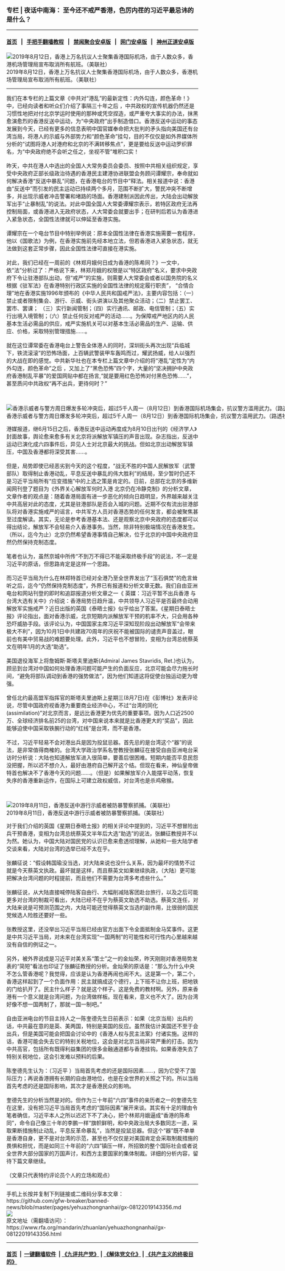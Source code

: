 ### 专栏 | 夜话中南海： 至今还不戒严香港，色厉内荏的习近平最忌讳的是什么？
------------------------

#### [首页](https://github.com/gfw-breaker/banned-news/blob/master/README.md) &nbsp;&nbsp;|&nbsp;&nbsp; [手把手翻墙教程](https://github.com/gfw-breaker/guides/wiki) &nbsp;&nbsp;|&nbsp;&nbsp; [禁闻聚合安卓版](https://github.com/gfw-breaker/bn-android) &nbsp;&nbsp;|&nbsp;&nbsp; [网门安卓版](https://github.com/oGate2/oGate) &nbsp;&nbsp;|&nbsp;&nbsp; [神州正道安卓版](https://github.com/SzzdOgate/update) 



<div id="headerimg">
 <img alt="2019年8月12日，香港上万名抗议人士聚集香港国际机场，由于人数众多，香港机场管理局宣布取消所有航班。（美联社）" src="https://www.rfa.org/mandarin/Xinwen/1-08122019120503.html/AP_19224273131711.jpg/@@images/61d98ac5-baa5-4571-8a5f-9e8b672b14bd.jpeg" title="2019年8月12日，香港上万名抗议人士聚集香港国际机场，由于人数众多，香港机场管理局宣布取消所有航班。（美联社）"/>
 <div id="headerimgcontents">
  <div id="headerimgcaption">
   <span>
    2019年8月12日，香港上万名抗议人士聚集香港国际机场，由于人数众多，香港机场管理局宣布取消所有航班。（美联社）
   </span>
   <!-- zoomattribute -->
  </div>
  <!-- headerimgcaption -->
 </div>
 <!-- headerimagecontents -->
</div>

<hr/>
<div id="storytext">
 <div>
  <div class="slot_header">
  </div>
 </div>
 <p>
  我们在本专栏的上篇文章《中共对“港乱”的最新定性：内外勾连，颜色革命！》中，已经向读者和听众们介绍了事隔三十年之后 ，中共政权的宣传机器仍然还是习惯性地把对付北京学运时使用的那种或凭空捏造，或严重夸大事实的办法，抹黑愈演愈烈的香港反送中运动，为“中央政府”出手制造借口。香港反送中运动的事态发展到今天，已经有更多的信息表明中国官媒奉命把大批判的矛头指向美国还有台湾当局，将港人的示威与外部势力和“颜色革命”挂勾，目的不仅仅是如外界媒体所分析的“试图将港人对港府和北京的不满转移焦点”，更是要给反送中运动罗织罪名，为“中央政府绝不会听之任之，坐视不管”堆积口实！
  <br/>
  <br/>
  昨天，中共在港人中选出的全国人大常务委员会委员、按照中共相关组织规定，享受中央政府正部长级政治待遇的香港民主建港协进联盟会务顾问谭耀宗，奉命就如何解决香港“反送中暴乱”问题，在香港电台的节目中”释法。相关报道中说：香港由“反送中”而引发的民主运动已持续两个多月，范围不断扩大，警民冲突不断增多，并出现示威者冲击警署和堵路的场面。香港建制派因此传出，大陆会出动解放军出手“止暴制乱”的说法。对此中国全国人大常委谭耀宗表示，若特区政府无法再控制局面，或香港进入无政府状态，人大常委会就要出手；在研判后若认为香港进入紧急状态，全国性法律就可以伸延至香港实施。
  <br/>
  <br/>
  谭耀宗在一个电台节目中特别举例说：原本全国性法律在香港实施需要一套程序，他以《国歌法》为例，在香港实施前先经本地立法，但若香港进入紧急状态，就无法做到这套正常步骤，因此全国性法律可直接在港实施。
  <br/>
  <br/>
  对此，我们已经在一周前的《林郑月娥何日成为香港的陈希同？》一文中，依“法”分析过了：严格说下来，林郑月娥的权限是以“特区政府”名义，要求中央政府下令让驻港部队出动，但“戒严”的实施，则需要人大常委会或者以国务院的名义根据《驻军法》在香港特别行政区实施的全国性法律的规定履行职责”， “合情合理”地在香港实施1996年颁布的《中华人民共和国戒严法》，主要内容包括：（一）禁止或者限制集会、游行、示威、街头讲演以及其他聚众活动；（二）禁止罢工、罢市、罢课； （三）实行新闻管制；（四）实行通讯、邮政、电信管制；（五）实行出境入境管制；（六）禁止任何反对戒严的活动……。为保障戒严地区内的人民基本生活必需品的供应，戒严实施机关可以对基本生活必需品的生产、运输、供应、价格，采取特别管理措施……。
  <br/>
  <br/>
  就在这位谭常委在香港电台上警告全体港人的同时，深圳街头再次出现“兵临城下，铁流滚滚”的恐怖场面，上百辆武警装甲车轰鸣而过，耀武扬威，给人以强烈的大战在即的感觉。中共新华社也在本专栏上篇文章中介绍的将“港乱”定性为“内外勾连，颜色革命”之后 ，又加上了“黑色恐怖”四个字，大量的“坚决拥护中央政府香港制乱平暴”的爱国网贴中都在扬言,“就是要用红色恐怖对付黑色恐怖……”，甚至质问中共政权“再不出兵，更待何时？”
 </p>
 <p>
  <br/>
  <div class="image-inline captioned" style="width:1500px;">
   <div style="width:1500px;">
    <img alt="香港示威者与警方周日爆发多轮冲突后，超过5千人周一（8月12日）到香港国际机场集会，抗议警方滥用武力。（路透社）" src="https://www.rfa.org/mandarin/yataibaodao/gangtai/gf2-08122019082321.html/2019-08-12T000000Z_1188723651_RC132BF0C640_RTRMADP_3_HONGKONG-PROTESTS.JPG" title="香港示威者与警方周日爆发多轮冲突后，超过5千人周一（8月12日）到香港国际机场集会，抗议警方滥用武力。（路透社）"/>
   </div>
   <div class="image-caption">
    <span style="width:1500px;">
     香港示威者与警方周日爆发多轮冲突后，超过5千人周一（8月12日）到香港国际机场集会，抗议警方滥用武力。（路透社）
    </span>
    <span class="copyright">
    </span>
   </div>
  </div>
 </p>
 <p>
  港媒报道，继6月15日之后，香港反送中运动再度成为8月10日出刊的《经济学人》封面故事，舆论愈来愈多有关北京将派解放军镇压的声音出现。杂志指出，反送中运动已演化成六四事件后，异见人士对北京最大的挑战。但如北京出动解放军镇压，中国及香港都将深受其害……。
  <br/>
  <br/>
  但是，局势即使已经恶劣到今天的这个程度，“战无不胜的中国人民解放军（武警部队）取得制止香港动乱，平息反送中暴乱的伟大胜利”的结局，至少暂时仍还不是习近平当局所有“应变措施”中的上选之策是肯定的。日前，总部在北京的多维新闻网刊登了题目为《外界关心解放军何时入港 北京仍在冷静克制》的分析文章，文章作者的观点是：随着香港局面有进一步恶化的倾向日趋明显，外界越来越关注中共高层对此的态度，尤其是驻港部队是否会入城的问题。近期不仅有流出驻港部队将对香港实施戒严的谣言，中共军方人员对香港态势的任何发言，都会被聚焦甚至过度解读。其实，无论是参考香港基本法、还是观察北京中央政府的态度都可以得出结论，解放军不会轻易介入香港事务。当然，除非特别极端情况在香港发生。 （所以，迄今为止）北京仍然希望香港事情自己解决，位于北京的中国中央政府显然仍然保持克制态度。
  <br/>
  <br/>
  笔者也认为，虽然京城中所传“不到万不得已不能采取终极手段”的说法，不一定是习近平的原话，但思路肯定是这样一个思路。
  <br/>
  <br/>
  而习近平当局为什么在林郑特首已经对全港乃至全世界发出了“玉石俱焚”的危言耸听之后，迄今“仍然保持克制态度”，外界已有报道和分析文章无数。我们自由亚洲电台和网站刊登的即时和追踪报道分析文章之一《 英媒：习近平暂不出兵香港 与台湾大选有关中》介绍说：香港局势日趋升温，中共领导人习近平是否最终会动用解放军实施戒严？近日出版的英国《泰晤士报》似乎给出了答案。《星期日泰晤士报》评论指出，面对香港示威，北京短期内派解放军干预的机率不大，只会用各种恐吓威胁手段。该评论认为，中国国家主席习近平深知现阶段出动解放军“会带来极大不利”，因为10月1日中共建政70周年的庆祝不能被国际的谴责声音盖过，眼前也有美中贸易战的难题要处理。此外，习近平也不想冒险，变相为台湾总统蔡英文在明年1月的大选“助选”。
  <br/>
  <br/>
  美国退役海军上将詹姆斯·斯塔夫里迪斯(Admiral James Stavridis, Ret.)也认为，顾忌到台湾对中国如何处理香港问题可能产生的负面反应，北京可能会尽力拖长时间，“避免将部队调动到香港的强势做法”，因为他们知道这将促使台独运动更为增强。
  <br/>
  <br/>
  曾任北约最高盟军指挥官的斯塔夫里迪斯上星期三(8月7日)在《彭博社》发表评论说，尽管中国政府视香港为重要商业经济中心，不过“台湾的同化(assimilation)”对北京而言，是远比香港更为优先的重要事项。因为人口近2500万、全球经济排名前25的台湾，对中国来说本来就是比香港更大的“奖品”，因此能够迫使中国采取铁腕行动的“红线”是台湾，而不是香港。
  <br/>
  <br/>
  不过，习近平轻易不会对港出兵是因为投鼠忌器。首先忌的是台湾这个“器”的说法，是非常值得商榷的。台湾大学政治学系名誉教授张麟征在接受自由亚洲电台采访时分析说：大陆也知道解放军进入很简单，要善后很困难。短期内能否平息民怨没把握，所以迟不想介入，最好由港府自己解开这个结。但现在看来，神仙皇帝做特首也解决不了香港今天的问题……。（但是）如果解放军介入能摆平动荡，恢复失序的香港重新运作，在国际上可建立政权威信，对台湾也是杀鸡儆猴。
 </p>
 <p>
  <br/>
  <div class="image-inline captioned" style="width:1500px;">
   <div style="width:1500px;">
    <img alt="2019年8月11日，香港反送中游行示威者被防暴警察抓捕。（美联社）" src="https://www.rfa.org/mandarin/yataibaodao/gangtai/gf1-08122019080617.html/AP_19223691367228.jpg" title="2019年8月11日，香港反送中游行示威者被防暴警察抓捕。（美联社）"/>
   </div>
   <div class="image-caption">
    <span style="width:1500px;">
     2019年8月11日，香港反送中游行示威者被防暴警察抓捕。（美联社）
    </span>
    <span class="copyright">
    </span>
   </div>
  </div>
 </p>
 <p>
  对于我们介绍的英国《星期日泰晤士报》的相关评论中提到的，习近平不想冒险出兵干预香港，变相为台湾总统蔡英文半年后大选“助选”的说法，张麟征教授并不以为然。她认为，中国大陆对国民党的认识已愈来愈透彻理解，从她和一些大陆学者交谈来看，大陆对台湾的选举已经不太在乎。
  <br/>
  <br/>
  张麟征说：“假设韩国瑜没当选，对大陆来说也没什么关系，因为最坏的情势不过就是今天蔡英文执政。最坏就是这样，而且蔡英文如果继续执政，（大陆）更可能把解决台湾问题的时程提前，而且他们不需要为台湾多考虑些什么。”
  <br/>
  <br/>
  张麟征说，从大陆直接喊停陆客自由行、大幅削减陆客团赴台旅行，以及之后可能更多对台湾的制裁可看出，大陆已经不在乎为蔡英文助选不助选。蔡英文连任，对大陆来说是可预测范围之内，大陆可能还觉得蔡英文当选的副作用，比很弱的国民党候选人险胜还要好一些。
  <br/>
  <br/>
  张教授这里，还没举出习近平当局已经由官方出面下令全面抵制金马奖事件。这更是中共习近平当局，对未来在台湾实现“一国两制”的可能性和可行性内心里越来越没有自信的例证之一。
  <br/>
  <br/>
  另外，被外界说成是习近平对美关系“策士”之一的金灿荣，昨天刚刚对香港局势发表的“简短”看法也印证了张麟征教授的分析。金灿荣的原话是：“那么为什么中央不怎么管香港呢？我觉得，应该是认为香港再闹也闹不大。这是第一个，第二个，香港这样起到了一个负面作用：民主就搞成这个德行，上下班不让你上班，把地铁的门给扒开了。民主什么样子？就是这个样子。这是免费的教材啊。另外，原来香港有一个意义就是台湾问题，为台湾做样板。现在看来，意义也不大了。因为台湾好像不想一国两制了，那就一国一制吧。”
  <br/>
  <br/>
  自由亚洲电台的节目主持人之一陈奎德先生日前表示：如果（北京当局）出兵的话，中共最在意的是英、美两国，特别是美国的反应。虽然我估计美国还不至于会出兵，但是美国可能会把国会讨论中的《香港人权与民主法案》付诸实施。这样的话，香港可能会失去它的特别关税地位，这会是对北京当局非常严重的打击。因为中共高官，包括所有既得利益集团的很多金融通道都与香港挂钩。如果香港失去了特别关税地位，这会引发难以预料的后果。
  <br/>
  <br/>
  陈奎德先生认为：（习近平 ）当局首先考虑的还是国际因素……，因为它受不了国际压力；再说香港拥有长期的自由港地位，也是在全世界的关照之下的。所以当局首先考虑的还是国际影响，其次才是香港民众的影响。
  <br/>
  <br/>
  奎德先生的分析当然是对的。但作为三十年前“六四”事件的亲历者之一的奎德先生在这里，没有把习近平当局首先考虑的“国际因素”展开来谈。其实有十足的理由令笔者确信，习近平本人之所以迟迟下不了决心，把个林郑月娥逼成“香港的陈希同”，命令自己像三十年的李鹏一样“旗帜鲜明，和中央政治局大多数同志一道，采取果断措施制止动乱，平息反革命暴乱”，当然是投鼠忌器。但这个“器”既不单单是香港自身，更不是对台湾的示范，甚至也不仅仅是对美国肯定会采取制裁措施的畏惧和担忧，而是如同三十年前的“六四”镇压一样，所招致的整个国际社会或者说全世界大部分国家的万国声讨，和西方主要国家的集体制裁。详细的分析内容，留待下篇文章继续。
  <br/>
  <br/>
  （文章只代表特约评论员个人的立场和观点）
 </p>
</div>

<hr/>
手机上长按并复制下列链接或二维码分享本文章：<br/>
https://github.com/gfw-breaker/banned-news/blob/master/pages/yehuazhongnanhai/gx-08122019143356.md <br/>
<a href='https://github.com/gfw-breaker/banned-news/blob/master/pages/yehuazhongnanhai/gx-08122019143356.md'><img src='https://github.com/gfw-breaker/banned-news/blob/master/pages/yehuazhongnanhai/gx-08122019143356.md.png'/></a> <br/>
原文地址（需翻墙访问）：https://www.rfa.org/mandarin/zhuanlan/yehuazhongnanhai/gx-08122019143356.html


------------------------
#### [首页](https://github.com/gfw-breaker/banned-news/blob/master/README.md) &nbsp;|&nbsp; [一键翻墙软件](https://github.com/gfw-breaker/nogfw/blob/master/README.md) &nbsp;| [《九评共产党》](https://github.com/gfw-breaker/9ping.md/blob/master/README.md#九评之一评共产党是什么) | [《解体党文化》](https://github.com/gfw-breaker/jtdwh.md/blob/master/README.md) | [《共产主义的终极目的》](https://github.com/gfw-breaker/gczydzjmd.md/blob/master/README.md)

